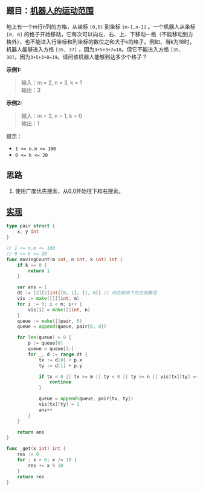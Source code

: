 ## 题目：[机器人的运动范围](https://leetcode-cn.com/problems/ji-qi-ren-de-yun-dong-fan-wei-lcof/)

地上有一个m行n列的方格，从坐标 `[0,0]` 到坐标 `[m-1,n-1]` 。一个机器人从坐标 `[0, 0]` 的格子开始移动，它每次可以向左、右、上、下移动一格（不能移动到方格外），也不能进入行坐标和列坐标的数位之和大于k的格子。例如，当k为18时，机器人能够进入方格 `[35, 37]` ，因为`3+5+3+7=18`。但它不能进入方格 `[35, 38]`，因为`3+5+3+8=19`。请问该机器人能够到达多少个格子？

**示例1:**
>输入：m = 2, n = 3, k = 1  
>输出：3  

**示例2:**
>输入：m = 3, n = 1, k = 0  
>输出：1  

提示：
* `1 <= n,m <= 100`
* `0 <= k <= 20`

## 思路
1. 使用广度优先搜索，从0,0开始往下和右搜索。

## [实现](https://github.com/mzmuer/leetcode/blob/master/question8/answer_test.go)
```go
type pair struct {
	x, y int
}

// 1 <= n,m <= 100
// 0 <= k <= 20
func movingCount(m int, n int, k int) int {
	if k == 0 {
		return 1
	}

	var ans = 1
	dt := [2][2]int{{0, 1}, {1, 0}} // 向右和向下的方向数组
	vis := make([][]int, m)
	for i := 0; i < m; i++ {
		vis[i] = make([]int, n)
	}
	queue := make([]pair, 0)
	queue = append(queue, pair{0, 0})

	for len(queue) > 0 {
		p := queue[0]
		queue = queue[1:]
		for _, d := range dt {
			tx := d[0] + p.x
			ty := d[1] + p.y

			if tx < 0 || tx >= m || ty < 0 || ty >= n || vis[tx][ty] == 1 || _get(tx)+_get(ty) > k {
				continue
			}

			queue = append(queue, pair{tx, ty})
			vis[tx][ty] = 1
			ans++
		}
	}

	return ans
}

func _get(x int) int {
	res := 0
	for ; x > 0; x /= 10 {
		res += x % 10
	}
	return res
}
```